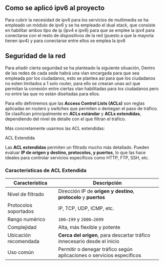 ## Como se aplicó ipv6 al proyecto

Para cubrir la necesidad de ipv6 para los servicios de multimedia se ha empleado un módulo de ipv6 y se ha empleado el dual stack, que consiste en habilitar ambos tipo de ip (ipv4 e ipv6) para que se emplee la ipv4 para conectarse con el resto de dispositivos de la red (puesto a que la mayoría tienen ipv4) y para conectarse entre ellos se emplea la ipv6

## Seguridad de la red

Para añadir cierta seguridad se ha planteado la siguiente situación, Dentro de las redes de cada sede habrá una vlan encargada para que sea empleada por los ciudadanos, esto se plantea así para que los ciudadanos no esten limitados a 1 solo router, para ello se crearan unas acl que permitan la conexión entre ciertas vlan habilitadas para los ciudadanos pero no entre las que no están diseñadas para ellos.

Para ello definiremos que las **Access Control Lists (ACLs)** son reglas aplicadas en routers y switches que permiten o deniegan el paso de tráfico. Se clasifican principalmente en **ACLs estándar** y **ACLs extendidas**, dependiendo del nivel de detalle con el que filtran el tráfico.

Más concretamente usarmos las ACL extendidas:

ACL Extendida

Las **ACL extendidas** permiten un filtrado mucho más detallado. Pueden evaluar **IP de origen y destino, protocolos, y puertos**, lo que las hace ideales para controlar servicios específicos como HTTP, FTP, SSH, etc.

###  Características de ACL Extendida

| Característica              | Descripción                                                           |
|----------------------------|-----------------------------------------------------------------------|
| Nivel de filtrado          | Dirección IP de **origen y destino**, **protocolo** y **puertos**     |
| Protocolos soportados      | IP, TCP, UDP, ICMP, etc.                                              |
| Rango numérico             | `100–199` y `2000–2699`                                               |
| Complejidad                | Alta, más flexible y potente                                          |
| Ubicación recomendada      | **Cerca del origen**, para descartar tráfico innecesario desde el inicio |
| Uso común                  | Permitir o denegar tráfico según aplicaciones o servicios específicos  |****
